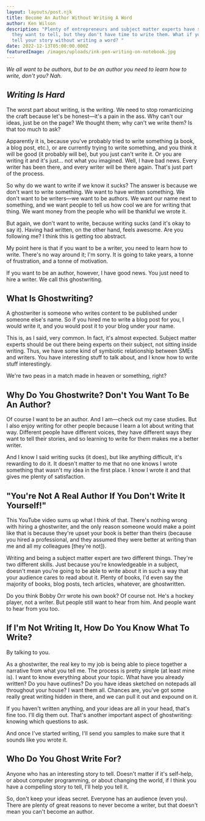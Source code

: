 ```yaml
---
layout: layouts/post.njk
title: Become An Author Without Writing A Word
author: Ken Wilson
description: "Plenty of entrepreneurs and subject matter experts have stories
  they want to tell, but they don't have time to write them. What if you could
  tell your story without writing a word? "
date: 2022-12-13T05:00:00.000Z
featuredImage: /images/uploads/ink-pen-writing-on-notebook.jpg
---
```

*We all want to be authors, but to be an author you need to learn how to write, don't you? Nah.* 

## *W﻿riting Is Hard*

The worst part about writing, is the writing. We need to stop romanticizing the craft because let's be honest—it's a pain in the ass. Why can't our ideas, just be on the page? We thought them; why can't we write them? Is that too much to ask?


Apparently it is, because you've probably tried to write something (a book, a blog post, etc.), or are currently trying to write something, and you think it will be good (it probably will be), but you just can't write it. Or you are writing it and it's just… not what you imagined. Well, I have bad news. Every writer has been there, and every writer will be there again. That's just part of the process. 


So why do we want to write if we know it sucks? The answer is because we don't want to write something. We want to have written something. We don't want to be writers—we want to be authors. We want our name next to something, and we want people to tell us how cool we are for writing that thing. We want money from the people who will be thankful we wrote it. 


But again, we don't want to write, because writing sucks (and it's okay to say it). Having had written, on the other hand, feels awesome. Are you following me? I think this is getting too abstract. 


My point here is that if you want to be a writer, you need to learn how to write. There's no way around it; I'm sorry. It is going to take years, a tonne of frustration, and a tonne of motivation.


If you want to be an author, however, I have good news. You just need to hire a writer. We call this ghostwriting. 

## W﻿hat Is Ghostwriting? 

A ghostwriter is someone who writes content to be published under someone else's name. So if you hired me to write a blog post for you, I would write it, and you would post it to your blog under your name. 


This is, as I said, very common. In fact, it's almost expected. Subject matter experts should be out there being experts on their subject, not sitting inside writing. Thus, we have some kind of symbiotic relationship between SMEs and writers. You have interesting stuff to talk about, and I know how to write stuff interestingly. 


We're two peas in a match made in heaven or something, right?

## Why Do You Ghostwrite? Don't You Want To Be An Author?

Of course I want to be an author. And I am—check out my case studies. But I also enjoy writing for other people because I learn a lot about writing that way. Different people have different voices, they have different ways they want to tell their stories, and so learning to write for them makes me a better writer. 


And I know I said writing sucks (it does), but like anything difficult, it's rewarding to do it. It doesn't matter to me that no one knows I wrote something that wasn't my idea in the first place. I know I wrote it and that gives me plenty of satisfaction.

## "﻿You're Not A Real Author If You Don't Write It Yourself!"

This YouTube video sums up what I think of that. There's nothing wrong with hiring a ghostwriter, and the only reason someone would make a point like that is because they're upset your book is better than theirs (because you hired a professional, and they assumed they were better at writing than me and all my colleagues \[they're not]). 


Writing and being a subject matter expert are two different things. They're two different skills. Just because you're knowledgeable in a subject, doesn't mean you're going to be able to write about it in such a way that your audience cares to read about it. Plenty of books, I'd even say the majority of books, blog posts, tech articles, whatever, are ghostwritten. 


Do you think Bobby Orr wrote his own book? Of course not. He's a hockey player, not a writer. But people still want to hear from him. And people want to hear from you too. 

## I﻿f I'm Not Writing It, How Do You Know What To Write? 

By talking to you.


As a ghostwriter, the real key to my job is being able to piece together a narrative from what you tell me. The process is pretty simple (at least mine is). I want to know everything about your topic. What have you already written? Do you have outlines? Do you have ideas sketched on notepads all throughout your house? I want them all. Chances are, you've got some really great writing hidden in there, and we can pull it out and expound on it. 


If you haven't written anything, and your ideas are all in your head, that's fine too. I'll dig them out. That's another important aspect of ghostwriting: knowing which questions to ask. 


And once I've started writing, I'll send you samples to make sure that it sounds like you wrote it. 

## W﻿ho Do You Ghost Write For?

Anyone who has an interesting story to tell. Doesn't matter if it's self-help, or about computer programming, or about changing the world, if I think you have a compelling story to tell, I'll help you tell it. 

S﻿o, don't keep your ideas secret. Everyone has an audience (even you). There are plenty of great reasons to never become a writer, but that doesn't mean you can't become an author.